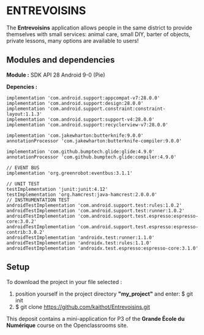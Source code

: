 # ENTREVOISINS

The **Entrevoisins** application allows people in the same district to provide themselves with small services: animal care, small DIY, barter of objects, private lessons, many options are available to users!

## Modules and dependencies
**Module :** SDK API 28 Android 9-0 (Pie)


**Depencies :** 

    implementation 'com.android.support:appcompat-v7:28.0.0'
    implementation 'com.android.support:design:28.0.0'
    implementation 'com.android.support.constraint:constraint-layout:1.1.3'
    implementation 'com.android.support:support-v4:28.0.0'
    implementation 'com.android.support:recyclerview-v7:28.0.0'

    implementation 'com.jakewharton:butterknife:9.0.0'
    annotationProcessor 'com.jakewharton:butterknife-compiler:9.0.0'

    implementation 'com.github.bumptech.glide:glide:4.9.0'
    annotationProcessor 'com.github.bumptech.glide:compiler:4.9.0'

    // EVENT BUS
    implementation 'org.greenrobot:eventbus:3.1.1'

    // UNIT TEST
    testImplementation 'junit:junit:4.12'
    testImplementation 'org.hamcrest:java-hamcrest:2.0.0.0'
    // INSTRUMENTATION TEST
    androidTestImplementation 'com.android.support.test:rules:1.0.2'
    androidTestImplementation 'com.android.support.test:runner:1.0.2'
    androidTestImplementation 'com.android.support.test.espresso:espresso-core:3.0.2'
    androidTestImplementation 'com.android.support.test.espresso:espresso-contrib:3.0.2'
    androidTestImplementation 'androidx.test:runner:1.1.0'
    androidTestImplementation 'androidx.test:rules:1.1.0'
    androidTestImplementation 'androidx.test.espresso:espresso-core:3.1.0'

## Setup

To download the project in your file selected :
1. position yourself in the project directory **"my_project"** and enter: $ git init
2. $ git clone https://github.com/kaithot/Entrevoisins.git





This deposit contains a mini-application for P3 of the **Grande École du Numérique** course on the Openclassrooms site.
